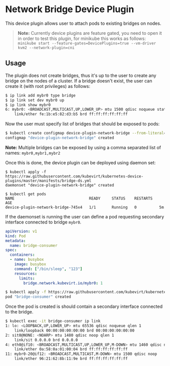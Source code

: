 # Network Bridge Device Plugin

This device plugin allows user to attach pods to existing bridges on nodes.

> **Note:** Currently device plugins are feature gated, you need to open it
> in order to test this plugin, for minikube this works as follows:
> `minikube start --feature-gates=DevicePlugins=true --vm-driver kvm2 --network-plugin=cni`

## Usage

The plugin does not create bridges, thus it's up to the user to create any
bridge on the nodes of a cluster.
If a bridge doesn't exist, the user can create it (with root privileges) as
follows:

```bash
$ ip link add mybr0 type bridge
$ ip link set dev mybr0 up
$ ip link show mybr0
6: mybr0: <BROADCAST,MULTICAST,UP,LOWER_UP> mtu 1500 qdisc noqueue state UNKNOWN mode DEFAULT group default qlen 1000
    link/ether fe:1b:e5:82:d3:b5 brd ff:ff:ff:ff:ff:ff
```

Now the user must specify list of bridges that should be exposed to pods:

```bash
$ kubectl create configmap device-plugin-network-bridge --from-literal=bridges="mybr0"
configmap "device-plugin-network-bridge" created
```

**Note:** Multiple bridges can be exposed by using a comma separated list of
names: `mybr0,mybr1,mybr2`

Once this is done, the device plugin can be deployed using daemon set:

```
$ kubectl apply -f https://raw.githubusercontent.com/kubevirt/kubernetes-device-plugins/master/manifests/bridge-ds.yml
daemonset "device-plugin-network-bridge" created

$ kubectl get pods
NAME                                 READY     STATUS    RESTARTS   AGE
device-plugin-network-bridge-745x4   1/1       Running   0          5m
```

If the daemonset is running the user can define a pod requesting secondary
interface connected to bridge `mybr0`.

```yaml
apiVersion: v1
kind: Pod
metadata:
  name: bridge-consumer
spec:
  containers:
  - name: busybox
    image: busybox
    command: ["/bin/sleep", "123"]
    resources:
      limits:
        bridge.network.kubevirt.io/mybr0: 1
```

```bash
$ kubectl apply -f https://raw.githubusercontent.com/kubevirt/kubernetes-device-plugins/master/docs/network-bridge/example-pod.yml
pod "bridge-consumer" created
```

Once the pod is created is should contain a secondary interface connected to
the bridge.

```bash
$ kubectl exec -it bridge-consumer ip link
1: lo: <LOOPBACK,UP,LOWER_UP> mtu 65536 qdisc noqueue qlen 1
    link/loopback 00:00:00:00:00:00 brd 00:00:00:00:00:00
2: sit0@NONE: <NOARP> mtu 1480 qdisc noop qlen 1
    link/sit 0.0.0.0 brd 0.0.0.0
4: eth0@if10: <BROADCAST,MULTICAST,UP,LOWER_UP,M-DOWN> mtu 1460 qdisc noqueue 
    link/ether 0a:58:0a:01:00:04 brd ff:ff:ff:ff:ff:ff
11: mybr0-20@if12: <BROADCAST,MULTICAST,M-DOWN> mtu 1500 qdisc noop 
    link/ether 96:21:62:8b:11:9e brd ff:ff:ff:ff:ff:ff
```
